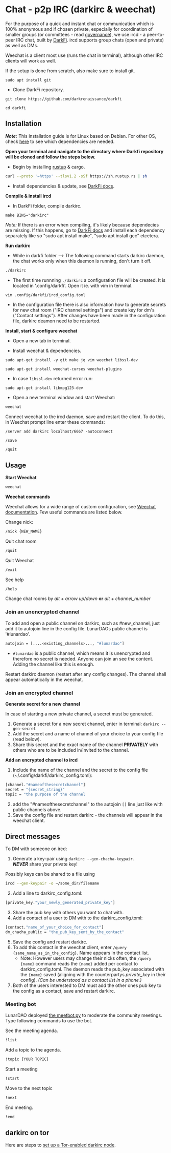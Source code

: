 # Chat - p2p IRC (darkirc & weechat)

For the purpose of a quick and instant chat or communication which is 100% anonymous and if chosen private, especially for coordination of smaller groups (or committees - read [governance](./governance.md)), we use ircd - a peer-to-peer IRC chat, built by [DarkFi](dark.fi). ircd supports group chats (open and private) as well as DMs. 

Weechat is a client most use (runs the chat in terminal), although other IRC clients will work as well.

If the setup is done from scratch, also make sure to install git.

`sudo apt install git`

- Clone DarkFi repository.

`git clone https://github.com/darkrenaissance/darkfi`

`cd darkfi`

## Installation

***Note:*** This installation guide is for Linux based on Debian. For other OS, check [here](https://darkrenaissance.github.io/darkfi/index.html) to see which dependencies are needed.
 
**Open your terminal and navigate to the directory where Darkfi repository will be cloned and follow the steps below.**

- Begin by installing [rustup](https://rustup.rs/) & cargo.

```sh
curl --proto '=https' --tlsv1.2 -sSf https://sh.rustup.rs | sh
```

- Install dependencies & update, see [DarkFi docs](https://darkrenaissance.github.io/darkfi/index.html#build).


**Compile & install ircd**

- In DarkFi folder, compile darkirc.

`make BINS="darkirc"`

*Note:* If there is an error when compiling, it's likely because dependecies are missing. If this happens, go to [DarkFi docs](https://darkrenaissance.github.io/darkfi/index.html#build) and install each dependency separately like so "sudo apt install make", "sudo apt install gcc" etcetera.

**Run darkirc**

- While in darkfi folder --> The following command starts darkirc daemon, the chat works only when this daemon is running, don't turn it off.

```sh
./darkirc
```

- The first time runnning `./darkirc` a configuration file will be created. It is located in '.config/darkfi'. Open it ie. with vim in terminal.

```sh
vim .config/darkfi/ircd_config.toml
```
- In the configuration file there is also information how to generate secrets for new chat room ("IRC channel settings") and create key for dm's ("Contact settings"). After changes have been made in the configuration file, darkirc deamon need to be restarted.

**Install, start & configure weechat**

- Open a new tab in terminal.

- Install weechat & dependencies.

`sudo apt-get install -y git make jq vim weechat libssl-dev`

`sudo apt-get install weechat-curses weechat-plugins`

- In case `libssl-dev` returned error run:

`sudo apt-get install libmpg123-dev`

- Open a new terminal window and start Weechat:

```sh
weechat
```

Connect weechat to the ircd daemon, save and restart the client. To do this, in Weechat prompt line enter these commands:

`/server add darkirc localhost/6667 -autoconnect`

`/save`

`/quit`

## Usage

**Start Weechat**

```sh
weechat
```

**Weechat commands**

Weechat allows for a wide range of custom configuration, see [Weechat documentation](https://weechat.org/files/doc/stable/weechat_quickstart.en.html). Few useful commands are listed below.

Change nick:
```sh
/nick {NEW_NAME}
```
Quit chat room

```sh
/quit
```

Quit Weechat

```sh
/exit
```

See help
```sh
/help
```
Change chat rooms by *alt + arrow up/down* **or** *alt + channel_number*

### Join an unencrypted channel

To add and open a public channel on darkirc, such as #new_channel, just add it to autojoin line in the config file. LunarDAOs public channel is '#lunardao'. 

```sh
autojoin = [....<existing_channels>..., "#lunardao"]
```  
- `#lunardao` is a public channel, which means it is unencrypted and therefore no secret is needed. Anyone can join an see the content. Adding the channel like this is enough.

Restart darkirc daemon (restart after any config changes). The channel shall appear automatically in the weechat. 

### Join an encrypted channel

**Generate secret for a new channel**

In case of starting a new private channel, a secret must be generated.

1. Generate a secret for a new secret channel, enter in terminal: `darkirc --gen-secret`
2. Add the secret and a name of channel of your choice to your config file (read below).
3. Share this secret and the exact name of the channel **PRIVATELY** with others who are to be included in/invited to the channel.

**Add an encrypted channel to ircd**

1. Include the name of the channel and the secret to the config file (~/.config/darkfi/darkirc_config.toml):

```sh
[channel."#nameofthesecretchannel"]
secret = "{secret_string}"  
topic = "the purpose of the channel
```

2. add the "#nameofthesecretchannel" to the autojoin `[]` line just like with public channels above. 
3. Save the config file and restart darkirc - the channels will appear in the weechat client.

## Direct messages

To DM with someone on ircd:

1. Generate a key-pair using `darkirc --gen-chacha-keypair`.  
***NEVER*** share your private key! 

Possibly keys can be shared to a file using 
```sh
ircd --gen-keypair -o ~/some_dir/filename
```

2. Add a line to darkirc_config.toml: 
```sh
[private_key."your_newly_generated_private_key"]
```
3. Share the pub key with others you want to chat with.
4. Add a contact of a user to DM with to the darkirc_config.toml:

```sh
[contact."name_of_your_choice_for_contact"]
dm_chacha_public = "the_pub_key_sent_by_the_contact" 
```

5. Save the config and restart darkirc.
6. To add this contact in the weechat client, enter `/query {same_name_as_in_the_config}`. Name appears in the contact list.
	- Note: However users may change their nicks often, the `/query {name}` command reads the `{name}` added per contact to darkirc_config.toml. The daemon reads the pub_key associated with the `{name}` saved (aligning with the counterpartys *private_key* in their config). *(Can be understood as a contact list in a phone.)*
7. Both of the users interested to DM must add the other ones pub key to the config as a contact, save and restart darkirc.

### Meeting bot

LunarDAO deployed [the meetbot.py](https://github.com/darkrenaissance/darkfi/tree/master/bin/ircd/script/bots/meetbot) to moderate the community meetings. Type following commands to use the bot.

See the meeting agenda.
```sh
!list
```

Add a topic to the agenda.
```sh
!topic {YOUR TOPIC}
```

Start a meeting
```sh
!start
```

Move to the next topic
```sh
!next
```

End meeting.
```sh
!end
```

## darkirc on tor

Here are steps to [set up a Tor-enabled darkirc node](https://darkrenaissance.github.io/darkfi/misc/tor-darkirc.html).
